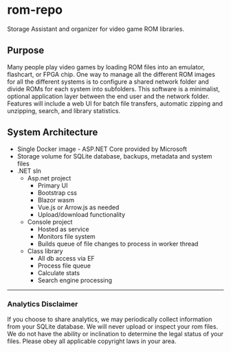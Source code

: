 # rom-repo
Storage Assistant and organizer for video game ROM libraries. 

## Purpose

Many people play video games by loading ROM files into an emulator, flashcart, or FPGA chip. One way to manage all the different ROM images for all the different systems is to configure a shared network folder and divide ROMs for each system into subfolders. This software is a minimalist, optional application layer between the end user and the network folder. Features will include a web UI for batch file transfers, automatic zipping and unzipping, search, and library statistics. 

## System Architecture
* Single Docker image - ASP.NET Core provided by Microsoft
* Storage volume for SQLite database, backups, metadata and system files
* .NET sln 
    * Asp.net project
        * Primary UI
        * Bootstrap css
        * Blazor wasm
        * Vue.js or Arrow.js as needed
        * Upload/download functionality
    * Console project
        * Hosted as service
        * Monitors file system
        * Builds queue of file changes to process in worker thread
    * Class library
        * All db access via EF
        * Process file queue
        * Calculate stats
        * Search engine processing


---
### Analytics Disclaimer
If you choose to share analytics, we may periodically collect information from your SQLite database. We will never upload or inspect your rom files. We do not have the ability or inclination to determine the legal status of your files. Please obey all applicable copyright laws in your area.